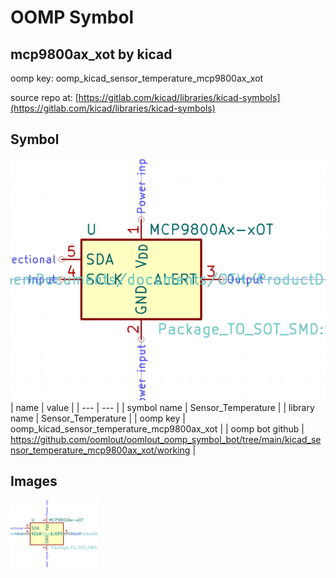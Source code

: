 # OOMP Symbol  
## mcp9800ax_xot  by kicad  
  
oomp key: oomp_kicad_sensor_temperature_mcp9800ax_xot  
  
source repo at: [https://gitlab.com/kicad/libraries/kicad-symbols](https://gitlab.com/kicad/libraries/kicad-symbols)  
## Symbol  
  
[![working.png](working_600.png)](working.png)  
| name | value | 
| --- | --- | 
| symbol name | Sensor_Temperature | 
| library name | Sensor_Temperature | 
| oomp key | oomp_kicad_sensor_temperature_mcp9800ax_xot | 
| oomp bot github | https://github.com/oomlout/oomlout_oomp_symbol_bot/tree/main/kicad_sensor_temperature_mcp9800ax_xot/working | 
## Images  
  
[![working.png](working_140.png)](working.png)  
